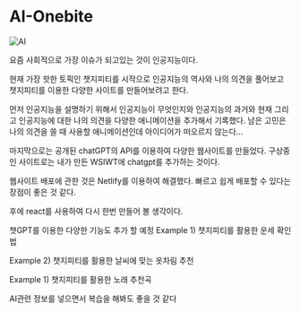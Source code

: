 # AI-Onebite

![AI](https://user-images.githubusercontent.com/109690369/229731413-100cba75-0de2-4f5b-99a0-fc501fb21506.png)

요즘 사회적으로 가장 이슈가 되고있는 것이 인공지능이다.

현재 가장 핫한 토픽인 챗지피티를 시작으로 인공지능의 역사와 나의 의견을 풀어보고 챗지피티를 이용한 다양한 사이트를 만들어보려고 한다.

먼저 인공지능을 설명하기 위해서 인공지능이 무엇인지와 인공지능의 과거와 현재 그리고 인공지능에 대한 나의 의견을 다양한 애니메이션을 추가해서 기록했다.
남은 고민은 나의 의견을 쓸 때 사용할 애니메이션인데 아이디어가 떠오르지 않는다...

마지막으로는 공개된 chatGPT의 API를 이용하여 다양한 웹사이트를 만들었다. 구상중인 사이트로는 내가 만든 WSIWT에 chatgpt를 추가하는 것이다. 

웹사이트 배포에 관한 것은 Netlify를 이용하여 해결했다. 빠르고 쉽게 배포할 수 있다는 장점이 좋은 것 같다.

후에 react를 사용하여 다시 한번 만들어 볼 생각이다.

챗GPT를 이용한 다양한 기능도 추가 할 예정
Example 1) 챗지피티를 활용한 운세 확인법

Example 2) 챗지피티를 활용한 날씨에 맞는 옷차림 추천

Example 1) 챗지피티를 활용한 노래 추천곡

AI관련 정보를 넣으면서 복습을 해봐도 좋을 것 같다
